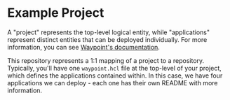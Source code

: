 # Example Project

A "project" represents the top-level logical entity, while "applications" represent distinct entities that can be deployed individually. For more information, you can see [Waypoint's documentation](https://www.waypointproject.io/docs/waypoint-hcl).

This repository represents a 1:1 mapping of a project to a repository. Typically, you'll have one `waypoint.hcl` file at the top-level of your project, which defines the applications contained within. In this case, we have four applications we can deploy - each one has their own README with more information.
